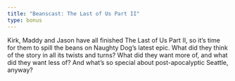 ```yaml
---
title: "Beanscast: The Last of Us Part II"
type: bonus
---
```

Kirk, Maddy and Jason have all finished The Last of Us Part II, so it’s time for them to spill the beans on Naughty Dog’s latest epic. What did they think of the story in all its twists and turns? What did they want more of, and what did they want less of? And what’s so special about post-apocalyptic Seattle, anyway?